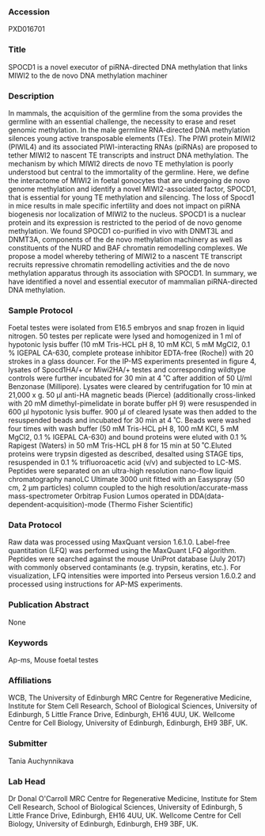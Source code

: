 ### Accession
PXD016701

### Title
SPOCD1 is a novel executor of piRNA-directed DNA methylation that links MIWI2 to the de novo DNA methylation machiner

### Description
In mammals, the acquisition of the germline from the soma provides the germline with an essential challenge, the necessity to erase and reset genomic methylation. In the male germline RNA-directed DNA methylation silences young active transposable elements (TEs). The PIWI protein MIWI2 (PIWIL4) and its associated PIWI-interacting RNAs (piRNAs) are proposed to tether MIWI2 to nascent TE transcripts and instruct DNA methylation. The mechanism by which MIWI2 directs de novo TE methylation is poorly understood but central to the immortality of the germline. Here, we define the interactome of MIWI2 in foetal gonocytes that are undergoing de novo genome methylation and identify a novel MIWI2-associated factor, SPOCD1, that is essential for young TE methylation and silencing. The loss of Spocd1 in mice results in male specific infertility and does not impact on piRNA biogenesis nor localization of MIWI2 to the nucleus. SPOCD1 is a nuclear protein and its expression is restricted to the period of de novo genome methylation. We found SPOCD1 co-purified in vivo with DNMT3L and DNMT3A, components of the de novo methylation machinery as well as constituents of the NURD and BAF chromatin remodelling complexes. We propose a model whereby tethering of MIWI2 to a nascent TE transcript recruits repressive chromatin remodelling activities and the de novo methylation apparatus through its association with SPOCD1. In summary, we have identified a novel and essential executor of mammalian piRNA-directed DNA methylation.

### Sample Protocol
Foetal testes were isolated from E16.5 embryos and snap frozen in liquid nitrogen. 50 testes per replicate were lysed and homogenized in 1 ml of hypotonic lysis buffer (10 mM Tris-HCL pH 8, 10 mM KCl, 5 mM MgCl2, 0.1 % IGEPAL CA-630, complete protease inhibitor EDTA-free (Roche)) with 20 strokes in a glass douncer. For the IP-MS experiments presented in figure 4, lysates of Spocd1HA/+ or Miwi2HA/+ testes and corresponding wildtype controls were further incubated for 30 min at 4 ˚C after addition of 50 U/ml Benzonase (Millipore). Lysates were cleared by centrifugation for 10 min at 21,000 x g. 50 µl anti-HA magnetic beads (Pierce) (additionally cross-linked with 20 mM dimethyl-pimelidate in borate buffer pH 9) were resuspended in 600 µl hypotonic lysis buffer. 900 µl of cleared lysate was then added to the resuspended beads and incubated for 30 min at 4 ˚C. Beads were washed four times with wash buffer (50 mM Tris-HCL pH 8, 100 mM KCl, 5 mM MgCl2, 0.1 % IGEPAL CA-630) and bound proteins were eluted with 0.1 % Rapigest (Waters) in 50 mM Tris-HCL pH 8 for 15 min at 50 ˚C.Eluted proteins were trypsin digested as described, desalted using STAGE tips, resuspended in 0.1 % trifluoroacetic acid (v/v) and subjected to LC-MS. Peptides were separated on an ultra-high resolution nano-flow liquid chromatography nanoLC Ultimate 3000 unit fitted with an Easyspray (50 cm, 2 µm particles) column coupled to the high resolution/accurate-mass mass-spectrometer Orbitrap Fusion Lumos operated in DDA(data-dependent-acquisition)-mode (Thermo Fisher Scientific)

### Data Protocol
Raw data was processed using MaxQuant version 1.6.1.0. Label-free quantitation (LFQ) was performed using the MaxQuant LFQ algorithm. Peptides were searched against the mouse UniProt database (July 2017) with commonly observed contaminants (e.g. trypsin, keratins, etc.). For visualization, LFQ intensities were imported into Perseus version 1.6.0.2 and processed using instructions for AP-MS experiments.

### Publication Abstract
None

### Keywords
Ap-ms, Mouse foetal testes

### Affiliations
WCB, 
The University of Edinburgh
MRC Centre for Regenerative Medicine, Institute for Stem Cell Research, School of Biological Sciences, University of Edinburgh, 5 Little France Drive, Edinburgh, EH16 4UU, UK.  Wellcome Centre for Cell Biology, University of Edinburgh, Edinburgh, EH9 3BF, UK.

### Submitter
Tania Auchynnikava

### Lab Head
Dr Donal O'Carroll
MRC Centre for Regenerative Medicine, Institute for Stem Cell Research, School of Biological Sciences, University of Edinburgh, 5 Little France Drive, Edinburgh, EH16 4UU, UK.  Wellcome Centre for Cell Biology, University of Edinburgh, Edinburgh, EH9 3BF, UK.


